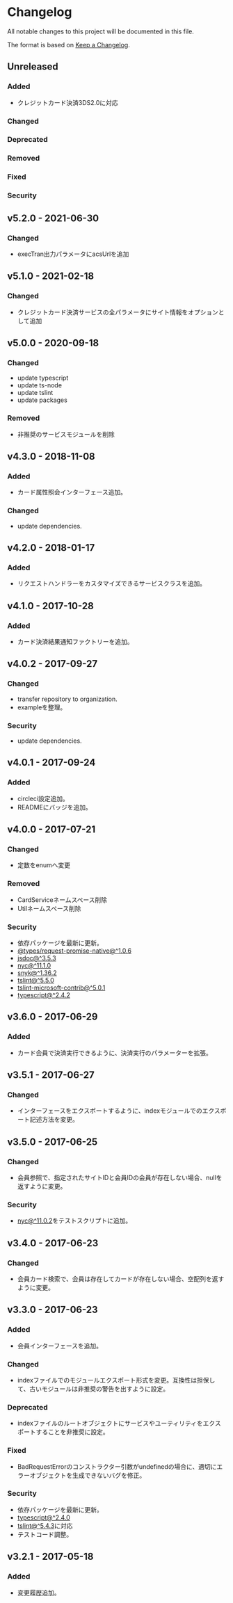 # Changelog

All notable changes to this project will be documented in this file.

The format is based on [Keep a Changelog](http://keepachangelog.com/).

## Unreleased

### Added

- クレジットカード決済3DS2.0に対応

### Changed

### Deprecated

### Removed

### Fixed

### Security

## v5.2.0 - 2021-06-30

### Changed

- execTran出力パラメータにacsUrlを追加

## v5.1.0 - 2021-02-18

### Changed

- クレジットカード決済サービスの全パラメータにサイト情報をオプションとして追加

## v5.0.0 - 2020-09-18

### Changed

- update typescript
- update ts-node
- update tslint
- update packages

### Removed

- 非推奨のサービスモジュールを削除

## v4.3.0 - 2018-11-08

### Added

- カード属性照会インターフェース追加。

### Changed

- update dependencies.

## v4.2.0 - 2018-01-17
### Added
- リクエストハンドラーをカスタマイズできるサービスクラスを追加。

## v4.1.0 - 2017-10-28
### Added
- カード決済結果通知ファクトリーを追加。

## v4.0.2 - 2017-09-27
### Changed
- transfer repository to organization.
- exampleを整理。

### Security
- update dependencies.

## v4.0.1 - 2017-09-24
### Added
- circleci設定追加。
- READMEにバッジを追加。

## v4.0.0 - 2017-07-21
### Changed
 - 定数をenumへ変更

### Removed
 - CardServiceネームスペース削除
 - Utilネームスペース削除

### Security
- 依存パッケージを最新に更新。
- [@types/request-promise-native@^1.0.6](https://github.com/DefinitelyTyped/DefinitelyTyped/tree/master/types/request-promise-native)
- [jsdoc@^3.5.3](https://github.com/jsdoc3/jsdoc)
- [nyc@^11.1.0](https://www.npmjs.com/package/nyc)
- [snyk@^1.36.2](https://github.com/snyk/snyk)
- [tslint@^5.5.0](https://github.com/palantir/tslint)
- [tslint-microsoft-contrib@^5.0.1](https://github.com/Microsoft/tslint-microsoft-contrib)
- [typescript@^2.4.2](https://github.com/Microsoft/TypeScript)

## v3.6.0 - 2017-06-29
### Added
- カード会員で決済実行できるように、決済実行のパラメーターを拡張。

## v3.5.1 - 2017-06-27
### Changed
- インターフェースをエクスポートするように、indexモジュールでのエクスポート記述方法を変更。

## v3.5.0 - 2017-06-25
### Changed
- 会員参照で、指定されたサイトIDと会員IDの会員が存在しない場合、nullを返すように変更。

### Security
- [nyc@^11.0.2](https://www.npmjs.com/package/nyc)をテストスクリプトに追加。

## v3.4.0 - 2017-06-23
### Changed
- 会員カード検索で、会員は存在してカードが存在しない場合、空配列を返すように変更。

## v3.3.0 - 2017-06-23
### Added
- 会員インターフェースを追加。

### Changed
- indexファイルでのモジュールエクスポート形式を変更。互換性は担保して、古いモジュールは非推奨の警告を出すように設定。

### Deprecated
- indexファイルのルートオブジェクトにサービスやユーティリティをエクスポートすることを非推奨に設定。

### Fixed
- BadRequestErrorのコンストラクター引数がundefinedの場合に、適切にエラーオブジェクトを生成できないバグを修正。

### Security
- 依存パッケージを最新に更新。
- [typescript@^2.4.0](https://github.com/Microsoft/TypeScript)
- [tslint@^5.4.3](https://github.com/palantir/tslint)に対応
- テストコード調整。

## v3.2.1 - 2017-05-18
### Added
- 変更履歴追加。
